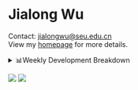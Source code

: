 #  Jialong Wu

Contact: jialongwu@seu.edu.cn<br>
View my [homepage](https://callanwu.github.io/) for more details.

<details><summary>📊Weekly Development Breakdown</summary>

<!--START_SECTION:waka-->

```txt
From: 25 July 2024 - To: 01 August 2024

Total Time: 14 hrs 4 mins

Python       7 hrs 58 mins   ██████████████░░░░░░░░░░░   56.64 %
JSON         2 hrs 4 mins    ███▓░░░░░░░░░░░░░░░░░░░░░   14.74 %
Bash         1 hr 42 mins    ███░░░░░░░░░░░░░░░░░░░░░░   12.17 %
Other        1 hr 20 mins    ██▒░░░░░░░░░░░░░░░░░░░░░░   09.55 %
Text         48 mins         █▒░░░░░░░░░░░░░░░░░░░░░░░   05.74 %
```

<!--END_SECTION:waka-->

[![wakatime](https://wakatime.com/badge/user/c6720b29-9431-4a60-bc9d-e1fb2b6bd65f.svg)](https://wakatime.com/@c6720b29-9431-4a60-bc9d-e1fb2b6bd65f)
</details>

[![](https://img.shields.io/badge/Google%20Scholar-4385FE.svg?&color=d6d6d6&style=flat-square&logo=google-scholar)](https://scholar.google.com/citations?user=6eg2m4YAAAAJ)
![](https://komarev.com/ghpvc/?username=callanwu)
